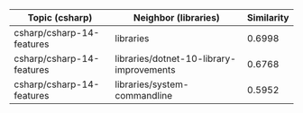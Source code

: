 | Topic (csharp) | Neighbor (libraries) | Similarity |
|-------------|-------------------|------------|
| csharp/csharp-14-features | libraries | 0.6998 |
| csharp/csharp-14-features | libraries/dotnet-10-library-improvements | 0.6768 |
| csharp/csharp-14-features | libraries/system-commandline | 0.5952 |
